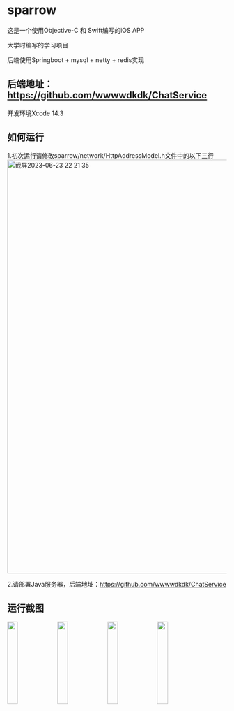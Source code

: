 # sparrow
这是一个使用Objective-C 和 Swift编写的iOS APP 

大学时编写的学习项目 
 
后端使用Springboot + mysql + netty + redis实现
## 后端地址：https://github.com/wwwwdkdk/ChatService
开发环境Xcode 14.3

## 如何运行
1.初次运行请修改sparrow/network/HttpAddressModel.h文件中的以下三行
<img width="948" alt="截屏2023-06-23 22 21 35" src="https://github.com/wwwwdkdk/Sparrow/assets/63393116/dd8c35fe-725a-4e78-ba78-44cbf2901b57">

2.请部署Java服务器，后端地址：https://github.com/wwwwdkdk/ChatService

## 运行截图

<img src="https://github.com/wwwwdkdk/Sparrow/assets/63393116/743545c3-50d0-417c-ae66-de02c3a06371" width="22%">
<img src="https://github.com/wwwwdkdk/Sparrow/assets/63393116/844f4246-9c19-4c92-839f-e68b7e54a5e9" width="22%">
<img src="https://github.com/wwwwdkdk/Sparrow/assets/63393116/1feb756b-7ad3-45d2-beae-ad43796a08c3" width="22%">
<img src="https://github.com/wwwwdkdk/Sparrow/assets/63393116/91d1152b-de46-43b4-b926-9b69344809b4" width="22%">


